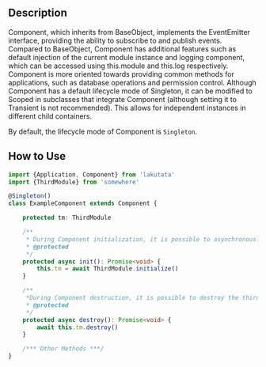 ## Description

Component, which inherits from BaseObject, implements the EventEmitter interface, providing the ability to subscribe to
and publish events. Compared to BaseObject, Component has additional features such as default injection of the current
module instance and logging component, which can be accessed using this.module and this.log respectively. Component is
more oriented towards providing common methods for applications, such as database operations and permission control.
Although Component has a default lifecycle mode of Singleton, it can be modified to Scoped in subclasses that integrate
Component (although setting it to Transient is not recommended). This allows for independent instances in different
child containers.

By default, the lifecycle mode of Component is `Singleton`.

## How to Use

```typescript
import {Application, Component} from 'lakutata'
import {ThirdModule} from 'somewhere'

@Singleton()
class ExampleComponent extends Component {

    protected tm: ThirdModule

    /**
     * During Component initialization, it is possible to asynchronously initialize third-party modules.
     * @protected
     */
    protected async init(): Promise<void> {
        this.tm = await ThirdModule.initialize()
    }

    /**
     *During Component destruction, it is possible to destroy the third-party modules used within the component.
     * @protected
     */
    protected async destroy(): Promise<void> {
        await this.tm.destroy()
    }

    /*** Other Methods ***/
}
```
